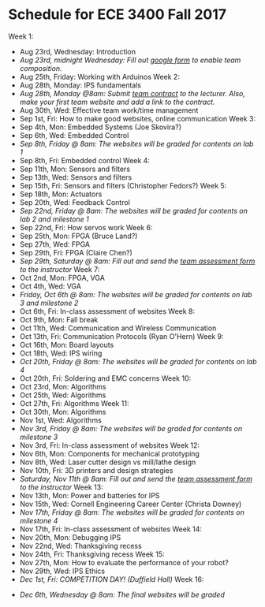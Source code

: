 # Schedule for ECE 3400 Fall 2017

Week 1:
* Aug 23rd, Wednesday: Introduction
* *Aug 23rd, midnight Wednesday: Fill out [google form](https://goo.gl/forms/G54ZCPmXbgT65QS32) to enable team composition.*
* Aug 25th, Friday: Working with Arduinos
Week 2:
* Aug 28th, Monday: IPS fundamentals
* *Aug 28th, Monday @8am: Submit [team contract](./Teamwork/Team_Contract.md) to the lecturer. Also, make your first team website and add a link to the contract.*
* Aug 30th, Wed: Effective team work/time management
* Sep 1st, Fri: How to make good websites, online communication
Week 3:
* Sep 4th, Mon: Embedded Systems (Joe Skovira?)
* Sep 6th, Wed: Embedded Control 
* *Sep 8th, Friday @ 8am: The websites will be graded for contents on lab 1*
* Sep 8th, Fri: Embedded control
Week 4:
* Sep 11th, Mon: Sensors and filters
* Sep 13th, Wed: Sensors and filters
* Sep 15th, Fri: Sensors and filters (Christopher Fedors?)
Week 5:
* Sep 18th, Mon: Actuators
* Sep 20th, Wed: Feedback Control
* *Sep 22nd, Friday @ 8am: The websites will be graded for contents on lab 2 and milestone 1*
* Sep 22nd, Fri: How servos work
Week 6:
* Sep 25th, Mon: FPGA (Bruce Land?)
* Sep 27th, Wed: FPGA
* Sep 29th, Fri: FPGA (Claire Chen?)
* *Sep 29th, Saturday @ 8am: Fill out and send the [team assessment form](./Teamwork/GroupProcess-QualitativePeerSelfEval.docx) to the instructor*
Week 7:
* Oct 2nd, Mon: FPGA, VGA
* Oct 4th, Wed: VGA
* *Friday, Oct 6th @ 8am: The websites will be graded for contents on lab 3 and milestone 2*
* Oct 6th, Fri: In-class assessment of websites
Week 8:
* Oct 9th, Mon: Fall break
* Oct 11th, Wed: Communication and Wireless Communication
* Oct 13th, Fri: Communication Protocols (Ryan O'Hern)
Week 9:
* Oct 16th, Mon: Board layouts
* Oct 18th, Wed: IPS wiring
* *Oct 20th, Friday @ 8am: The websites will be graded for contents on lab 4*
* Oct 20th, Fri: Soldering and EMC concerns
Week 10:
* Oct 23rd, Mon: Algorithms
* Oct 25th, Wed: Algorithms
* Oct 27th, Fri: Algorithms
Week 11:
* Oct 30th, Mon: Algorithms
* Nov 1st, Wed: Algorithms
* *Nov 3rd, Friday @ 8am: The websites will be graded for contents on milestone 3*
* Nov 3rd, Fri: In-class assessment of websites
Week 12:
* Nov 6th, Mon: Components for mechanical prototyping
* Nov 8th, Wed: Laser cutter design vs mill/lathe design
* Nov 10th, Fri: 3D printers and design strategies
* *Saturday, Nov 11th @ 8am: Fill out and send the [team assessment form](./Teamwork/GroupProcess-QualitativePeerSelfEval.docx) to the instructor*
Week 13:
* Nov 13th, Mon: Power and batteries for IPS
* Nov 15th, Wed: Cornell Engineering Career Center (Christa Downey)
* *Nov 17th, Friday @ 8am: The websites will be graded for contents on milestone 4*
* Nov 17th, Fri: In-class assessment of websites
Week 14:
* Nov 20th, Mon: Debugging IPS
* Nov 22nd, Wed: Thanksgiving recess
* Nov 24th, Fri: Thanksgiving recess
Week 15:
* Nov 27th, Mon: How to evaluate the performance of your robot?
* Nov 29th, Wed: IPS Ethics
* *Dec 1st, Fri: COMPETITION DAY! (Duffield Hall)*
Week 16:
- *Dec 6th, Wednesday @ 8am: The final websites will be graded*

